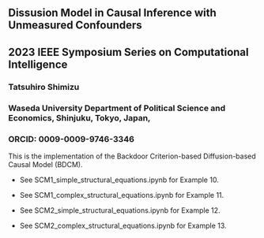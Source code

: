 ## Dissusion Model in Causal Inference with Unmeasured Confounders
## 2023 IEEE Symposium Series on Computational Intelligence
### Tatsuhiro Shimizu
### Waseda University Department of Political Science and Economics, Shinjuku, Tokyo, Japan, 
### ORCID: 0009-0009-9746-3346

This is the implementation of the Backdoor Criterion-based Diffusion-based Causal Model (BDCM). 

- See SCM1_simple_structural_equations.ipynb for Example 10.

- See SCM1_complex_structural_equations.ipynb for Example 11.

- See SCM2_simple_structural_equations.ipynb for Example 12.

- See SCM2_complex_structural_equations.ipynb for Example 13.
